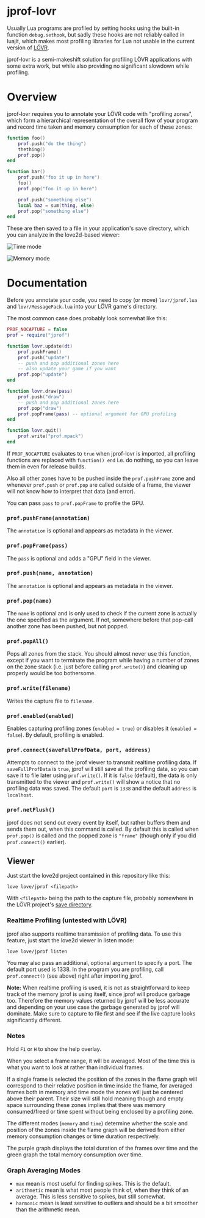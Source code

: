 # jprof-lovr

Usually Lua programs are profiled by setting hooks using the built-in function `debug.sethook`, but sadly these hooks are not reliably called in luajit, which makes most profiling libraries for Lua not usable in the current version of [LÖVR](https://lovr.org/).

jprof-lovr is a semi-makeshift solution for profiling LÖVR applications with some extra work, but while also providing no significant slowdown while profiling.

# Overview
jprof-lovr requires you to annotate your LÖVR code with "profiling zones", which form a hierarchical representation of the overall flow of your program and record time taken and memory consumption for each of these zones:
```lua
function foo()
    prof.push("do the thing")
    thething()
    prof.pop()
end

function bar()
    prof.push("foo it up in here")
    foo()
    prof.pop("foo it up in here")

    prof.push("something else")
    local baz = sum(thing, else)
    prof.pop("something else")
end
```

These are then saved to a file in your application's save directory, which you can analyze in the love2d-based viewer:

![Time mode](https://user-images.githubusercontent.com/2214632/32568512-c2a04ec8-c4be-11e7-8964-cda8d96f4e9e.png)

![Memory mode](https://user-images.githubusercontent.com/2214632/32566607-c39c648e-c4b8-11e7-88a5-a6f5d17d6b2c.png)

# Documentation
Before you annotate your code, you need to copy (or move) `lovr/jprof.lua` and `lovr/MessagePack.lua` into your LÖVR game's directory.

The most common case does probably look somewhat like this:
```lua
PROF_NOCAPTURE = false
prof = require("jprof")

function lovr.update(dt)
    prof.pushFrame()
    prof.push("update")
    -- push and pop additional zones here
    -- also update your game if you want
    prof.pop("update")
end

function lovr.draw(pass)
    prof.push("draw")
    -- push and pop additional zones here
    prof.pop("draw")
    prof.popFrame(pass) -- optional argument for GPU profiling
end

function lovr.quit()
    prof.write("prof.mpack")
end
```

If `PROF_NOCAPTURE` evaluates to `true` when jprof-lovr is imported, all profiling functions are replaced with `function() end` i.e. do nothing, so you can leave them in even for release builds.

Also all other zones have to be pushed inside the `prof.pushFrame` zone and whenever `prof.push` or `prof.pop` are called outside of a frame, the viewer will not know how to interpret that data (and error).

You can pass `pass` to `prof.popFrame` to profile the GPU.

### `prof.pushFrame(annotation)`
The `annotation` is optional and appears as metadata in the viewer.

### `prof.popFrame(pass)`
The `pass` is optional and adds a "GPU" field in the viewer.

### `prof.push(name, annotation)`
The `annotation` is optional and appears as metadata in the viewer.

### `prof.pop(name)`
The `name` is optional and is only used to check if the current zone is actually the one specified as the argument. If not, somewhere before that pop-call another zone has been pushed, but not popped.

### `prof.popAll()`
Pops all zones from the stack. You should almost never use this function, except if you want to terminate the program while having a number of zones on the zone stack (i.e. just before calling `prof.write()`) and cleaning up properly would be too bothersome.

### `prof.write(filename)`
Writes the capture file to `filename`.

### `prof.enabled(enabled)`
Enables capturing profiling zones (`enabled = true`) or disables it (`enabled = false`). By default, profiling is enabled.

### `prof.connect(saveFullProfData, port, address)`
Attempts to connect to the jprof viewer to transmit realtime profiling data. If `saveFullProfData` is `true`, jprof will still save all the profiling data, so you can save it to file later using `prof.write()`. If it is `false` (default), the data is only transmitted to the viewer and `prof.write()` will show a notice that no profiling data was saved.
The default `port` is `1338` and the default `address` is `localhost`.

### `prof.netFlush()`
jprof does not send out every event by itself, but rather buffers them and sends them out, when this command is called. By default this is called when `prof.pop()` is called and the popped zone is `"frame"` (though only if you did `prof.connect()` earlier).

## Viewer
Just start the love2d project contained in this repository like this:
```console
love love/jprof <filepath>
```
With `<filepath>` being the path to the capture file, probably somewhere in the LÖVR project's [save directory](https://lovr.org/docs/lovr.filesystem#Notes).

### Realtime Profiling (untested with LÖVR)

jprof also supports realtime transmission of profiling data. To use this feature, just start the love2d viewer in listen mode:
```console
love love/jprof listen
```
You may also pass an additional, optional argument to specify a port. The default port used is 1338. In the program you are profiling, call `prof.connect()` (see above) right after importing jprof.

**Note:** When realtime profiling is used, it is not as straightforward to keep track of the memory jprof is using itself, since jprof will produce garbage too. Therefore the memory values returned by jprof will be less accurate and depending on your use case the garbage generated by jprof will dominate. Make sure to capture to file first and see if the live capture looks significantly different.

### Notes
Hold `F1` or `H` to show the help overlay.

When you select a frame range, it will be averaged. Most of the time this is what you want to look at rather than individual frames.

If a single frame is selected the position of the zones in the flame graph will correspond to their relative position in time inside the frame, for averaged frames both in memory and time mode the zones will just be centered above their parent. Their size will still hold meaning though and empty space surrounding these zones implies that there was memory consumed/freed or time spent without being enclosed by a profiling zone.

The different modes (`memory` and `time`) determine whether the scale and position of the zones inside the flame graph will be derived from either memory consumption changes or time duration respectively.

The purple graph displays the total duration of the frames over time and the green graph the total memory consumption over time.

### Graph Averaging Modes
* `max` mean is most useful for finding spikes. This is the default.
* `arithmetic` mean is what most people think of, when they think of an average. This is less sensitive to spikes, but still somewhat.
* `harmonic` mean is least sensitive to outliers and should be a bit smoother than the arithmetic mean.
